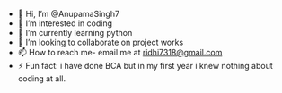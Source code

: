 - 👋 Hi, I’m @AnupamaSingh7
- 👀 I’m interested in coding
- 🌱 I’m currently learning python
- 💞️ I’m looking to collaborate on project works
- 📫 How to reach me- email me at ridhi7318@gmail.com
- ⚡ Fun fact: i have done BCA but in my first year i knew nothing about coding at all.

<!---
AnupamaSingh7/AnupamaSingh7 is a ✨ special ✨ repository because its `README.md` (this file) appears on your GitHub profile.
You can click the Preview link to take a look at your changes.
--->
